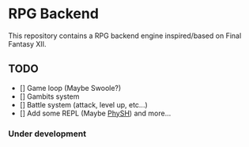 # RPG Backend

This repository contains a RPG backend engine inspired/based on Final Fantasy XII. 

## TODO
- [] Game loop (Maybe Swoole?)
- [] Gambits system
- [] Battle system (attack, level up, etc...)
- [] Add some REPL (Maybe [PhySH](https://psysh.org/))
and more...

### Under development